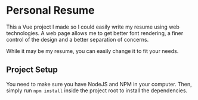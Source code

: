 # Personal Resume

This a Vue project I made so I could easily write my resume using web technologies. A web page allows me to get better font rendering, a finer control of the design and a better separation of concerns.

While it may be my resume, you can easily change it to fit your needs.

## Project Setup

You need to make sure you have NodeJS and NPM in your computer. Then, simply run `npm install` inside the project root to install the dependencies.
